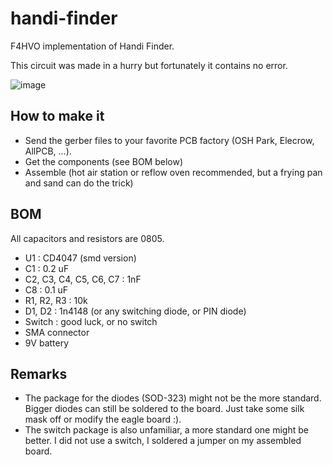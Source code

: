# handi-finder
F4HVO implementation of Handi Finder.

This circuit was made in a hurry but fortunately it contains no error.

![image](/images/board.png)

## How to make it

- Send the gerber files to your favorite PCB factory (OSH Park, Elecrow, AllPCB, ...).
- Get the components (see BOM below)
- Assemble (hot air station or reflow oven recommended, but a frying pan and sand can do the trick)

## BOM
All capacitors and resistors are 0805.

- U1 : CD4047 (smd version)
- C1 : 0.2 uF
- C2, C3, C4, C5, C6, C7 : 1nF
- C8 : 0.1 uF
- R1, R2, R3 : 10k
- D1, D2 : 1n4148 (or any switching diode, or PIN diode)
- Switch : good luck, or no switch
- SMA connector
- 9V battery


## Remarks

- The package for the diodes (SOD-323) might not be the more standard. Bigger diodes can still be soldered to the board. Just take some silk mask off or modify the eagle board :).
- The switch package is also unfamiliar, a more standard one might be better. I did not use a switch, I soldered a jumper on my assembled board.
